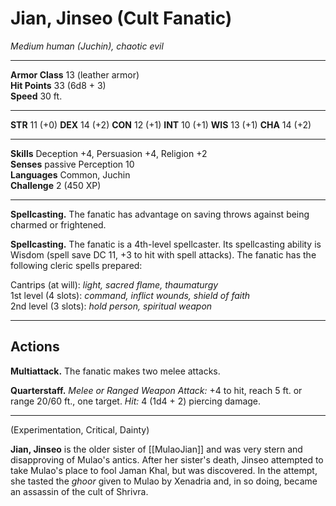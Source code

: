 # Jian, Jinseo (Cult Fanatic)

_Medium human (Juchin), chaotic evil_

---

**Armor Class** 13 (leather armor)  
**Hit Points** 33 (6d8 + 3)  
**Speed** 30 ft.  

---

**STR** 11 (+0) **DEX** 14 (+2) **CON** 12 (+1) **INT** 10 (+1) **WIS** 13 (+1) **CHA** 14 (+2)

---

**Skills** Deception +4, Persuasion +4, Religion +2  
**Senses** passive Perception 10  
**Languages** Common, Juchin  
**Challenge** 2 (450 XP)  

---

**Spellcasting.** The fanatic has advantage on saving throws against being charmed or frightened.

**Spellcasting.** The fanatic is a 4th-level spellcaster. Its spellcasting ability is Wisdom (spell save DC 11, +3 to hit with spell attacks). The fanatic has the following cleric spells prepared:

Cantrips (at will): _light, sacred flame, thaumaturgy_  
1st level (4 slots): _command, inflict wounds, shield of faith_  
2nd level (3 slots): _hold person, spiritual weapon_  

---

## Actions

**Multiattack.** The fanatic makes two melee attacks.

**Quarterstaff.** _Melee or Ranged Weapon Attack:_ +4 to hit, reach 5 ft. or range 20/60 ft., one target. _Hit:_ 4 (1d4 + 2) piercing damage.

---

(Experimentation, Critical, Dainty)

**Jian, Jinseo** is the older sister of [[MulaoJian]] and was very stern and disapproving of Mulao's antics. After her sister's death, Jinseo attempted to take Mulao's place to fool Jaman Khal, but was discovered. In the attempt, she tasted the _ghoor_ given to Mulao by Xenadria and, in so doing, became an assassin of the cult of Shrivra.  